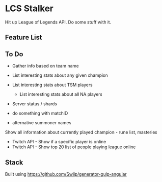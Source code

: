 # LCS Stalker

Hit up League of Legends API.  Do some stuff with it.

## Feature List

## To Do
- Gather info based on team name
- List interesting stats about any given champion
- List interesting stats about TSM players
    - List interesting stats about all NA players

- Server status / shards
- do something with matchID
- alternative summoner names



Show all information about currently played champion -
    rune list, masteries

- Twitch API - Show if a specific player is online
- Twitch API - Show top 20 list of people playing league online

## Stack

Built using https://github.com/Swiip/generator-gulp-angular
